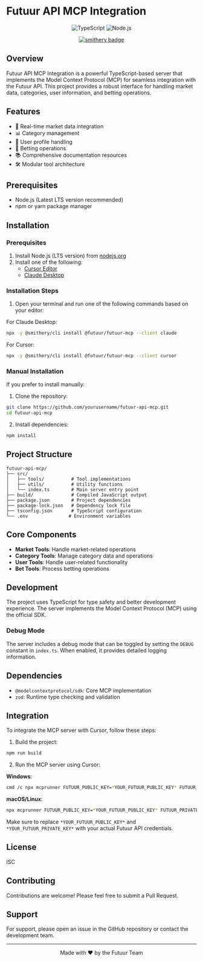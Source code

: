 # Futuur API MCP Integration

<div align="center">

![TypeScript](https://img.shields.io/badge/TypeScript-007ACC?style=for-the-badge&logo=typescript&logoColor=white)
![Node.js](https://img.shields.io/badge/Node.js-43853D?style=for-the-badge&logo=node.js&logoColor=white)

[![smithery badge](https://smithery.ai/badge/@futuur/futuur-mcp)](https://smithery.ai/server/@futuur/futuur-mcp)

</div>

## Overview

Futuur API MCP Integration is a powerful TypeScript-based server that implements the Model Context Protocol (MCP) for seamless integration with the Futuur API. This project provides a robust interface for handling market data, categories, user information, and betting operations.

## Features

- 🔄 Real-time market data integration
- 📊 Category management
- 👤 User profile handling
- 🎲 Betting operations
- 📚 Comprehensive documentation resources
- 🛠️ Modular tool architecture

## Prerequisites

- Node.js (Latest LTS version recommended)
- npm or yarn package manager

## Installation

### Prerequisites

1. Install Node.js (LTS version) from [nodejs.org](https://nodejs.org/)
2. Install one of the following:
   - [Cursor Editor](https://cursor.sh/)
   - [Claude Desktop](https://claude.ai/desktop)

### Installation Steps

1. Open your terminal and run one of the following commands based on your editor:

For Claude Desktop:
```bash
npx -y @smithery/cli install @futuur/futuur-mcp --client claude
```

For Cursor:
```bash
npx -y @smithery/cli install @futuur/futuur-mcp --client cursor
```

### Manual Installation

If you prefer to install manually:

1. Clone the repository:
```bash
git clone https://github.com/yourusername/futuur-api-mcp.git
cd futuur-api-mcp
```

2. Install dependencies:
```bash
npm install
```

## Project Structure

```
futuur-api-mcp/
├── src/
│   ├── tools/          # Tool implementations
│   ├── utils/          # Utility functions
│   └── index.ts        # Main server entry point
├── build/              # Compiled JavaScript output
├── package.json        # Project dependencies
├── package-lock.json   # Dependency lock file
├── tsconfig.json       # TypeScript configuration
└── .env               # Environment variables
```

## Core Components

- **Market Tools**: Handle market-related operations
- **Category Tools**: Manage category data and operations
- **User Tools**: Handle user-related functionality
- **Bet Tools**: Process betting operations 

## Development

The project uses TypeScript for type safety and better development experience. The server implements the Model Context Protocol (MCP) using the official SDK.

### Debug Mode

The server includes a debug mode that can be toggled by setting the `DEBUG` constant in `index.ts`. When enabled, it provides detailed logging information.

## Dependencies

- `@modelcontextprotocol/sdk`: Core MCP implementation
- `zod`: Runtime type checking and validation

## Integration

To integrate the MCP server with Cursor, follow these steps:

1. Build the project:
```bash
npm run build
```

2. Run the MCP server using Cursor:

**Windows**:
```bash
cmd /c npx mcprunner FUTUUR_PUBLIC_KEY=*YOUR_FUTUUR_PUBLIC_KEY* FUTUUR_PRIVATE_KEY=*YOUR_FUTUUR_PRIVATE_KEY* -- node C:/webapps/futuur-api-mcp/build/index.js
```

**macOS/Linux**:
```bash
npx mcprunner FUTUUR_PUBLIC_KEY=*YOUR_FUTUUR_PUBLIC_KEY* FUTUUR_PRIVATE_KEY=*YOUR_FUTUUR_PRIVATE_KEY* -- node C:/webapps/futuur-api-mcp/build/index.js
```

Make sure to replace `*YOUR_FUTUUR_PUBLIC_KEY*` and `*YOUR_FUTUUR_PRIVATE_KEY*` with your actual Futuur API credentials.

## License

ISC

## Contributing

Contributions are welcome! Please feel free to submit a Pull Request.

## Support

For support, please open an issue in the GitHub repository or contact the development team.

---

<div align="center">
Made with ❤️ by the Futuur Team
</div> 